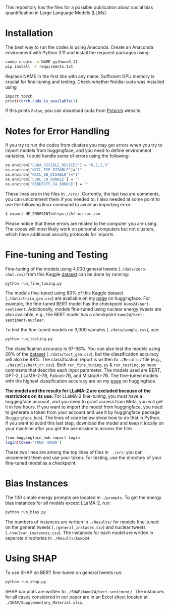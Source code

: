This repository has the files for a possible publication about social bias quantification in Large Language Models (LLMs). 

# Installation 
The best way to run the codes is using Anaconda. Create an Anaconda environment with Python 3.11 and install the required packages using:
```bash  
conda create -n NAME python=3.11
pip install -r requirments.txt
```
Replace NAME in the first line with any name. Sufficient GPU memory is crucial for fine-tuning and testing. Check whether Nvidia-cuda was installed using 
```bash
import torch
print(torch.cuda.is_available())
```
If this prints ```False```, you can download cuda from [Pytorch](https://pytorch.org/get-started/locally/) website.

# Notes for Error Handling
If you try to run the codes from clusters you may get errors when you try to import models from huggingface, and you need to define environment variables. I could handle some of errors using the following: 
```bash
os.environ["CUDA_VISIBLE_DEVICES"] = "0,1,2,3"
os.environ["NCCL_P2P_DISABLE"]="1"
os.environ["NCCL_IB_DISABLE"]="1"
os.environ['CURL_CA_BUNDLE'] = ''
os.environ['REQUESTS_CA_BUNDLE'] = ''
```
These lines are in the files in ```./src/```. Currently, the last two are comments, you can uncomment them if you needed to. I also needed at some point to use the following linux command to avoid an importing error: 
```bash
$ export HF_ENDPOINT=https://hf-mirror.com
```
Please notice that these errors are related to the computer you are using. The codes will most likely work on personal computers but not clusters, which have additional security protocols for imports.  

# Fine-tuning and Testing
Fine-tuning of the models using 4,000 general tweets (```./data/zero-shot.csv```) from this Kaggle [dataset](https://www.kaggle.com/datasets/daniel09817/twitter-sentiment-analysis) can be done by running: 

```bash 
python run_fine_tuning.py
```
The models fine-tuned using 80\% of this Kaggle dataset (```./data/train_gen.csv```) are available on my [page](https://huggingface.co/kumo24) on huggingface. For example, the fine-tuned BERT model has the checkpoint ```kumo24/bert-sentiment```. Additionally, models fine-tuned using nuclear energy tweets are also available, e.g., the BERT model has a checkpoint ```kumo24/bert-sentiment-nuclear```.  

To test the fine-tuned models on 3,000 samples (```./data/sample.csv```), use: 

```bash 
python run_testing.py
```

The classification accuracy is 97-98\%. You can also test the models using 20\% of the [dataset](https://www.kaggle.com/datasets/daniel09817/twitter-sentiment-analysis) (```./data/test_gen.csv```), but the classification accuracy will also be 98\%. The classification report is written to ```./Results/``` file (e.g., ```./Resutls/bert_cr.csv```). Both ```run_fine_tuning.py``` & ```run_testing.py``` have comments that describe each input parameter. The models used are BERT, GPT-2, LLaMA-2-7B, Falcon-7B, and MistralAI-7B. The fine-tuned models with the highest classification accuracy are on my [page](https://huggingface.co/kumo24) on huggingface. 

**The model and the results for LLaMA-2 are excluded because of the restrictions on its use.** For LLaMA-2 fine-tuning, you must have a huggingface account, and you need to grant access from Meta, you will get it in few hours. If you want to import the model from huggingface, you need to generate a token from your account and use it by huggingface package (```huggingface_hub```). The lines of code below show how to do that in Python. If you want to avoid this last step, download the model and keep it locally on your machine after you get the permission to access the files.

```bash
from huggingface_hub import login
login(token='YOUR TOKEN')
```
These two lines are among the top lines of files in ``` ./src```; you can uncomment them and use your token. For testing, use the directory of your fine-tuned model as a checkpoint. 

# Bias Instances
The 100 simple energy prompts are located in ```./prompts```. To get the energy bias instances for all models except LLaMA-2, run: 

```bash 
python run_bias.py
```
The numbers of instances are written in ```./Results/``` for models fine-tuned on the general tweets (```./general_instaces.csv```) and nuclear tweets (```./nuclear_instances.csv```). The instances for each model are written in separate directories in ```./Results/kumo24```. 
# Using SHAP
To use SHAP on BERT fine-tuned on general tweets run: 

```bash 
python run_shap.py
```
SHAP bar plots are written to ```./SHAP/kumo24/bert-sentiment/```. The instances for all cases considered in our paper are in an Excel sheet located at ```./SHAP/Supplementary_Material.xlsx```. 
